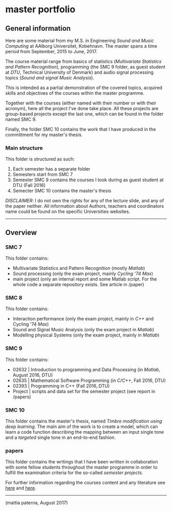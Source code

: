 # master portfolio

## General information
Here are some material from my M.S. in Engineering *Sound and Music Computing* at AAlborg Universitet, Kobehnavn. The master spans a time period from September, 2015 to June, 2017.

The course material range from basics of statistics (*Multivariate Statistics and Pattern Recognition*), programming (the SMC 9 folder, as guest student at *DTU*, Technical University of Denmark) and audio signal processing topics (*Sound and signal Music Analysis*). 

This is intended as a partial demonstration of the covered topics, acquired skills and objectives of the courses within the master programme.

Together with the courses (either named with their number or with their acronym), here all the project I've done take place.
All these projects are group-based projects except the last one, which can be found in the folder named SMC 9. 

Finally, the folder SMC 10 contains the work that I have produced in the committment for my master's thesis.


### Main structure
This folder is structured as such:

1. Each semester has a separate folder
2. Semesters start from SMC 7
3. Semester SMC 9 contains the courses I took during as guest student at DTU (Fall 2016)
4. Semecter SMC 10 contains the master's thesis

*DISCLAIMER*: I do not own the rights for any of the lecture slide, and any of the paper neither. 
All information about Authors, teachers and coordinators name could be found on the specific Universities websites. 

__________________________________________________
## Overview

### SMC 7
This folder contains:
- Multivariate Statistics and Pattern Recognition (mostly *Matlab*)
- Sound processing (only the exam project, mainly *Cycling '74 Max*)
- main project (only an internal report and some Matlab script. For the whole code a separate repository exists. See article in /paper)

### SMC 8
This folder contains:
- Interaction performance (only the exam project, mainly in *C++* and Cycling '74 *Max*)
- Sound and Signal Music Analysis (only the exam project in *Matlab*)
- Modelling physical Systems (only the exam project, mainly in *Matlab*)

### SMC 9
This folder contains:
- 02632 | Introduction to programming and Data Processing (in *Matlab*, August 2016, DTU)
- 02635 | Mathematical Software Programming (in *C/C++*, Fall 2016, DTU)
- 02393 | Programming in C++ (Fall 2016, DTU)
- Project | scripts and data set for the semester project (see report in /papers)

### SMC 10
This folder contains the master's thesis, named *Timbre modification using deep learning*. The main aim of the work is to create a model, which can learn a code function describing the mapping between an input single tone and a *targeted* single tone in an end-to-end fashion.

### papers
This folder contains the writings that I have been written in collaboration with some fellow students throughout the master programme in order to fulfill the examination criteria for the so-called *semester projects*.


For further information regarding the courses content and any literature see 
[here](http://www.en.aau.dk/education/master/sound-and-music-computing) and
[here](http://kurser.dtu.dk).

__________________________________________________
(mattia paterna, August 2017)

